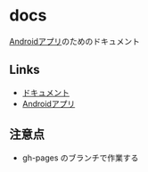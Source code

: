 # docs
[Androidアプリ](https://github.com/linux-command-android-app/android-app)のためのドキュメント

## Links
- [ドキュメント](https://linux-command-android-app.github.io/docs/)
- [Androidアプリ](https://github.com/linux-command-android-app/android-app)

## 注意点
- gh-pages のブランチで作業する
